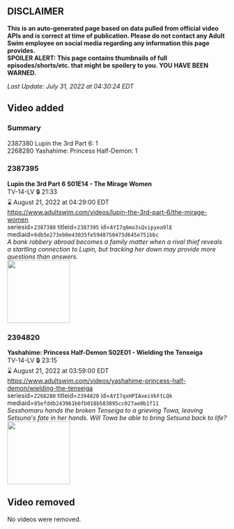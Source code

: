 ## DISCLAIMER
**This is an auto-generated page based on data pulled from official video APIs and is correct at time of publication. Please do not contact any Adult Swim employee on social media regarding any information this page provides.**  
**SPOILER ALERT: This page contains thumbnails of full episodes/shorts/etc. that might be spoilery to you. YOU HAVE BEEN WARNED.**  

_Last Update: July 31, 2022 at 04:30:24 EDT_
## Video added
### Summary
2387380 Lupin the 3rd Part 6: 1  
2268280 Yashahime: Princess Half-Demon: 1  
### 2387395
**Lupin the 3rd Part 6 S01E14 - The Mirage Women**  
TV-14-LV 🔒 21:33  
⌛ August 21, 2022 at 04:29:00 EDT  
https://www.adultswim.com/videos/lupin-the-3rd-part-6/the-mirage-women  
seriesid=`2387380` titleid=`2387395` id=`AYI7q6mo3sQvipyea9lE` mediaid=`6db5e273eb0e43035fe5948750475d645e751bbc`  
_A bank robbery abroad becomes a family matter when a rival thief reveals a startling connection to Lupin, but tracking her down may provide more questions than answers._  
<a href="https://media.cdn.adultswim.com/uploads/20220726/thumbnails/2_22726141134-LupinThe3rd_Part6_614_TheMirageWomen.png"><img src="https://media.cdn.adultswim.com/uploads/20220726/thumbnails/2_22726141134-LupinThe3rd_Part6_614_TheMirageWomen.png" height="144px" /></a>
### 2394820
**Yashahime: Princess Half-Demon S02E01 - Wielding the Tenseiga**  
TV-14-LV 🔒 23:15  
⌛ August 21, 2022 at 03:59:00 EDT  
https://www.adultswim.com/videos/yashahime-princess-half-demon/wielding-the-tenseiga  
seriesid=`2268280` titleid=`2394820` id=`AYI7qxHPIAxeiVkFtLQk` mediaid=`85efddb243961b6fb018b583895cc027ae0b1f11`  
_Sesshomaru hands the broken Tenseiga to a grieving Towa, leaving Setsuna's fate in her hands. Will Towa be able to bring Setsuna back to life?_  
<a href="https://media.cdn.adultswim.com/uploads/20220726/thumbnails/2_22726140330-YashahimePrincessHalfDemon_201_WieldingTheTenseiga.png"><img src="https://media.cdn.adultswim.com/uploads/20220726/thumbnails/2_22726140330-YashahimePrincessHalfDemon_201_WieldingTheTenseiga.png" height="144px" /></a>
## Video removed
No videos were removed.  
